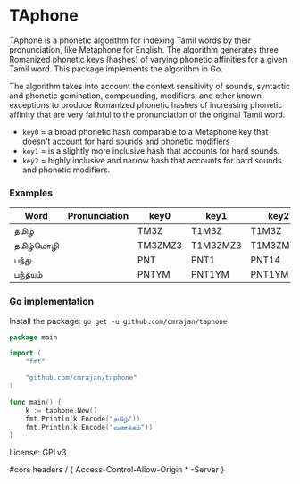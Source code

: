 # TAphone

TAphone is a phonetic algorithm for indexing Tamil words by their pronunciation, like Metaphone for English. The algorithm generates three Romanized phonetic keys (hashes) of varying phonetic affinities for a given Tamil word. This package implements the algorithm in Go.

The algorithm takes into account the context sensitivity of sounds, syntactic and phonetic gemination, compounding, modifiers, and other known exceptions to produce Romanized phonetic hashes of increasing phonetic affinity that are very faithful to the pronunciation of the original Tamil word.

- `key0` = a broad phonetic hash comparable to a Metaphone key that doesn't account for hard sounds and phonetic modifiers
- `key1` = is a slightly more inclusive hash that accounts for hard sounds.
- `key2` = highly inclusive and narrow hash that accounts for hard sounds and phonetic modifiers.

### Examples

| Word       | Pronunciation | key0    | key1    | key2      |
| ---------- | ------------- | ------- | ------- | --------- |
| தமிழ் 	|  |  TM3Z |  T1M3Z |  T1M3Z |
| தமிழ்மொழி 	|  |  TM3ZMZ3 |  T1M3ZMZ3 |  T1M3ZM7Z3 |
| பந்து 	|  |  PNT |  PNT1 |  PNT14 |
| பந்தயம் 	|  |  PNTYM |  PNT1YM |  PNT1YM |

### Go implementation

Install the package:
`go get -u github.com/cmrajan/taphone`

```go
package main

import (
	"fmt"

	"github.com/cmrajan/taphone"
)

func main() {
	k := taphone.New()
	fmt.Println(k.Encode("தமிழ்"))
	fmt.Println(k.Encode("வணக்கம்"))
}

```

License: GPLv3


#cors
headers / {
Access-Control-Allow-Origin *
-Server
}